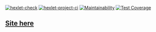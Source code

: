 [![hexlet-check](https://github.com/Againfacewar/php-project-57/actions/workflows/hexlet-check.yml/badge.svg)](https://github.com/Againfacewar/php-project-57/actions/workflows/hexlet-check.yml)
[![hexlet-project-ci](https://github.com/Againfacewar/php-project-57/actions/workflows/hexlet-project-ci.yml/badge.svg)](https://github.com/Againfacewar/php-project-57/actions/workflows/hexlet-project-ci.yml)
[![Maintainability](https://api.codeclimate.com/v1/badges/2ba9eab0fa5d03a1bf14/maintainability)](https://codeclimate.com/github/Againfacewar/php-project-57/maintainability)
[![Test Coverage](https://api.codeclimate.com/v1/badges/2ba9eab0fa5d03a1bf14/test_coverage)](https://codeclimate.com/github/Againfacewar/php-project-57/test_coverage)
## [Site here](https://php-project-57-9kw3.onrender.com/)